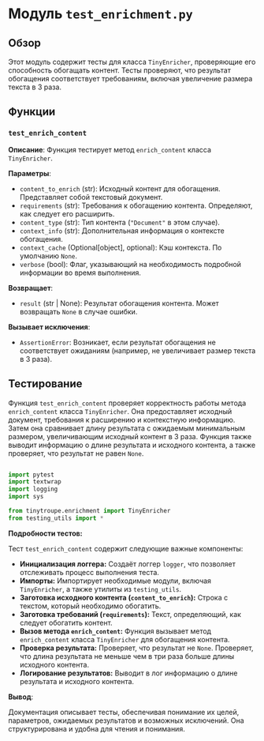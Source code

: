 # Модуль `test_enrichment.py`

## Обзор

Этот модуль содержит тесты для класса `TinyEnricher`, проверяющие его способность обогащать контент.  Тесты проверяют, что результат обогащения соответствует требованиям, включая увеличение размера текста в 3 раза.

## Функции

### `test_enrich_content`

**Описание**: Функция тестирует метод `enrich_content` класса `TinyEnricher`.

**Параметры**:
- `content_to_enrich` (str): Исходный контент для обогащения. Представляет собой текстовый документ.
- `requirements` (str): Требования к обогащению контента. Определяют, как следует его расширить.
- `content_type` (str): Тип контента (`"Document"` в этом случае).
- `context_info` (str): Дополнительная информация о контексте обогащения.
- `context_cache` (Optional[object], optional): Кэш контекста. По умолчанию `None`.
- `verbose` (bool): Флаг, указывающий на необходимость подробной информации во время выполнения.

**Возвращает**:
- `result` (str | None): Результат обогащения контента. Может возвращать `None` в случае ошибки.

**Вызывает исключения**:
- `AssertionError`: Возникает, если результат обогащения не соответствует ожиданиям (например, не увеличивает размер текста в 3 раза).


## Тестирование

Функция `test_enrich_content` проверяет корректность работы метода `enrich_content` класса `TinyEnricher`. Она предоставляет исходный документ, требования к расширению и контекстную информацию. Затем она сравнивает длину результата с ожидаемым минимальным размером, увеличивающим исходный контент в 3 раза.  Функция также выводит информацию о длине результата и исходного контента, а также проверяет, что результат не равен `None`.

```
```
```python
import pytest
import textwrap
import logging
import sys

from tinytroupe.enrichment import TinyEnricher
from testing_utils import *
```

**Подробности тестов:**

Тест `test_enrich_content` содержит следующие важные компоненты:

- **Инициализация логгера:**  Создаёт логгер `logger`, что позволяет отслеживать процесс выполнения теста.
- **Импорты:** Импортирует необходимые модули, включая `TinyEnricher`, а также утилиты из `testing_utils`.
- **Заготовка исходного контента (`content_to_enrich`):** Строка с текстом, который необходимо обогатить.
- **Заготовка требований (`requirements`):** Текст, определяющий, как следует обогатить контент.
- **Вызов метода `enrich_content`:** Функция вызывает метод `enrich_content` класса `TinyEnricher` для обогащения контента.
- **Проверка результата:** Проверяет, что результат не `None`. Проверяет, что длина результата не меньше чем в три раза больше длины исходного контента.
- **Логирование результатов:** Выводит в лог информацию о длине результата и исходного контента.


**Вывод**:

Документация описывает тесты, обеспечивая понимание их целей, параметров, ожидаемых результатов и возможных исключений. Она структурирована и удобна для чтения и понимания.
```